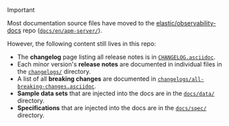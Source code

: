 > [!IMPORTANT]
> Most documentation source files have moved to the [elastic/observability-docs](https://github.com/elastic/observability-docs) repo ([`docs/en/apm-server/`](https://github.com/elastic/observability-docs/tree/8.8/docs/en/apm-server)).
>
> However, the following content still lives in this repo:
>
> * The **changelog** page listing all release notes is in [`CHANGELOG.asciidoc`](/CHANGELOG.asciidoc).
> * Each minor version's **release notes** are documented in individual files in the [`changelogs/`](/changelogs/) directory.
> * A list of all **breaking changes** are documented in [`changelogs/all-breaking-changes.asciidoc`](/changelogs/all-breaking-changes.asciidoc).
> * **Sample data sets** that are injected into the docs are in the [`docs/data/`](/docs/data/) directory.
> * **Specifications** that are injected into the docs are in the [`docs/spec/`](/docs/spec/) directory.
